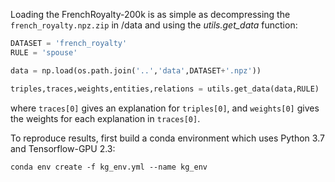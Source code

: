 Loading the FrenchRoyalty-200k is as simple as decompressing the `french_royalty.npz.zip` in /data and using the *utils.get_data* function:

```python
DATASET = 'french_royalty'
RULE = 'spouse'

data = np.load(os.path.join('..','data',DATASET+'.npz'))

triples,traces,weights,entities,relations = utils.get_data(data,RULE)
```
where `traces[0]` gives an explanation for `triples[0]`, and `weights[0]` gives the weights for each explanation in `traces[0]`.

To reproduce results, first build a conda environment which uses Python 3.7 and Tensorflow-GPU 2.3:
```
conda env create -f kg_env.yml --name kg_env
```

